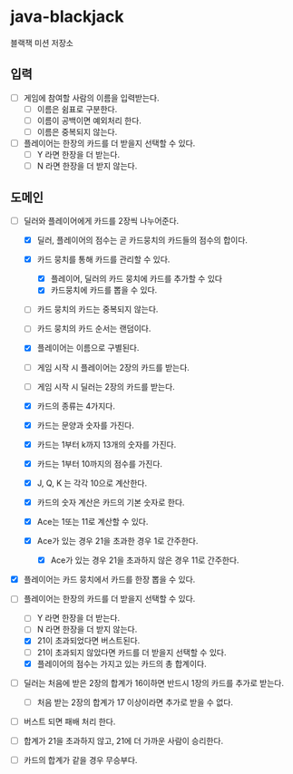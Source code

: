 # java-blackjack

블랙잭 미션 저장소

## 입력

- [ ] 게임에 참여할 사람의 이름을 입력받는다.
    - [ ] 이름은 쉼표로 구분한다.
    - [ ] 이름이 공백이면 예외처리 한다.
    - [ ] 이름은 중복되지 않는다.
- [ ] 플레이어는 한장의 카드를 더 받을지 선택할 수 있다.
    - [ ] Y 라면 한장을 더 받는다.
    - [ ] N 라면 한장을 더 받지 않는다.

## 도메인

- [ ] 딜러와 플레이어에게 카드를 2장씩 나누어준다.
    - [x] 딜러, 플레이어의 점수는 곧 카드뭉치의 카드들의 점수의 합이다.
    - [x] 카드 뭉치를 통해 카드를 관리할 수 있다.
        - [x] 플레이어, 딜러의 카드 뭉치에 카드를 추가할 수 있다
        - [x] 카드뭉치에 카드를 뽑을 수 있다.
    - [ ] 카드 뭉치의 카드는 중복되지 않는다.
    - [ ] 카드 뭉치의 카드 순서는 랜덤이다.
    - [x] 플레이어는 이름으로 구별된다.
    - [ ] 게임 시작 시 플레이어는 2장의 카드를 받는다.
    - [ ] 게임 시작 시 딜러는 2장의 카드를 받는다.

    - [x] 카드의 종류는 4가지다.
    - [x] 카드는 문양과 숫자를 가진다.
    - [x] 카드는 1부터 k까지 13개의 숫자를 가진다.
    - [x] 카드는 1부터 10까지의 점수를 가진다.
    - [x] J, Q, K 는 각각 10으로 계산한다.
    - [x] 카드의 숫자 계산은 카드의 기본 숫자로 한다.
    - [x] Ace는 1또는 11로 계산할 수 있다.
    - [x] Ace가 있는 경우 21을 초과한 경우 1로 간주한다.
        - [x] Ace가 있는 경우 21을 초과하지 않은 경우 11로 간주한다.

- [x] 플레이어는 카드 뭉치에서 카드를 한장 뽑을 수 있다.
- [ ] 플레이어는 한장의 카드를 더 받을지 선택할 수 있다.
    - [ ] Y 라면 한장을 더 받는다.
    - [ ] N 라면 한장을 더 받지 않는다.
    - [x] 21이 초과되었다면 버스트된다.
    - [ ] 21이 초과되지 않았다면 카드를 더 받을지 선택할 수 있다.
    - [x] 플레이어의 점수는 가지고 있는 카드의 총 합계이다.

- [ ] 딜러는 처음에 받은 2장의 합계가 16이하면 반드시 1장의 카드를 추가로 받는다.
    - [ ] 처음 받는 2장의 합계가 17 이상이라면 추가로 받을 수 없다.

- [ ] 버스트 되면 패배 처리 한다.

- [ ] 합계가 21을 초과하지 않고, 21에 더 가까운 사람이 승리한다.

- [ ] 카드의 합계가 같을 경우 무승부다.
